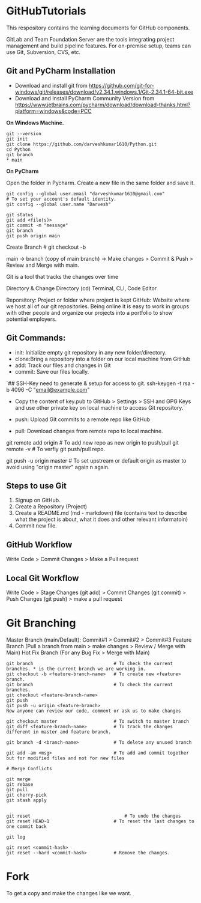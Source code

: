 # GitHubTutorials
This respository contains the learning documents for GitHub components.

GitLab and Team Foundation Server are the tools integrating project management and build pipeline features.
For on-premise setup, teams can use Git, Subversion, CVS, etc.

## Git and PyCharm Installation
- Download and install git from https://github.com/git-for-windows/git/releases/download/v2.34.1.windows.1/Git-2.34.1-64-bit.exe
- Download and Install PyCharm Community Version from https://www.jetbrains.com/pycharm/download/download-thanks.html?platform=windows&code=PCC

**On Windows Machine.**
```
git --version
git init
git clone https://github.com/darveshkumar1610/Python.git
cd Python
git branch
* main
```

**On PyCharm**

Open the folder in Pycharm. Create a new file in the same folder and save it.
```
git config --global user.email "darveshkumar1610@gmail.com"           # To set your account's default identity.
git config --global user.name "Darvesh"

git status
git add <file(s)>
git commit -m "message"
git branch
git push origin main
```

Create Branch # git checkout -b

main -> branch (copy of main branch) -> Make changes > Commit & Push > Review and Merge with main.

Git is a tool that tracks the changes over time 

Directory & Change Directory (cd) 
Terminal, CLI, Code Editor

Reporsitory: Project or folder where project is kept
GitHub: Website where we host all of our git repositories. Being online it is easy to work in groups with other people and organize our projects into a portfolio to show potential employers.

Git Commands:
------------
- init: Initialize empty git repository in any new folder/directory.
- clone:Bring a repository into a folder on our local machine from GitHub
- add: Track our files and changes in Git
- commit: Save our files locally.

`## SSH-Key need to generate & setup for access to git.
 ssh-keygen -t rsa -b 4096 -C "email@example.com"
- Copy the content of key.pub to GitHub > Settings > SSH and GPG Keys and use other private key on local machine to access Git repository.`

- push: Upload Git commits to a remote repo like GitHub
- pull: Download changes from remote repo to local machine.

git remote add origin <new git-repo>		# To add new repo as new origin to push/pull
git remote -v								# To verfiy git push/pull repo.

git push -u origin master					# To set upstream or default origin as master to avoid using "origin master" again n again.

## Steps to use Git
1. Signup on GitHub.
2. Create a Repository (Project)
3. Create a README.md (md - markdown) file (contains text to describe what the project is about, what it does and other relevant informatoin)
4. Commit new file.


## GitHub Workflow
  Write Code > Commit Changes > Make a Pull request
## Local Git Workflow 
  Write Code > Stage Changes (git add) > Commit Changes (git commit) > Push Changes (git push) > make a pull request

# Git Branching

Master Branch (main/Default): Commit#1 > Commit#2 > Commit#3
Feature Branch (Pull a branch from main > make changes > Review / Merge with Main)
Hot Fix Branch (For any Bug Fix > Merge with Main)

```
git branch								# To check the current branches. * is the current branch we are working in.
git checkout -b <feature-branch-name>	# To create new <feature> branch.
git branch								# To check the current branches.
git checkout <feature-branch-name>
git push
git push -u origin <feature-branch>
Now anyone can review our code, comment or ask us to make changes

git checkout master						# To switch to master branch
git diff <feature-branch-name>			# To track the changes different in master and feature branch.

git branch -d <branch-name>				# To delete any unused branch

git add -am <msg>						# To add and commit together but for modified files and not for new files

# Merge Conflicts

git merge
git rebase
git pull
git cherry-pick
git stash apply


git reset								    # To undo the changes 
git reset HEAD~1						# To reset the last changes to one commit back

git log

git reset <commit-hash>
git reset --hard <commit-hash> 			# Remove the changes.
  ```

# Fork

To get a copy and make the changes like we want.
